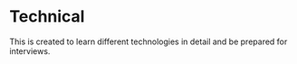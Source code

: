 # Technical
This is created to learn different technologies in detail and be prepared for interviews.

